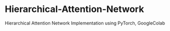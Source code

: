 # Hierarchical-Attention-Network
Hierarchical Attention Network Implementation using PyTorch, GoogleColab
